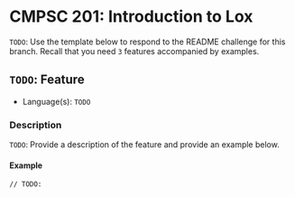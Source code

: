 # CMPSC 201: Introduction to Lox

`TODO`: Use the template below to respond to the README challenge for this branch. Recall
that you need `3` features accompanied by examples.

## `TODO`: Feature

* Language(s): `TODO`

### Description

`TODO`: Provide a description of the feature and provide an example below.

#### Example

```
// TODO: 
```
